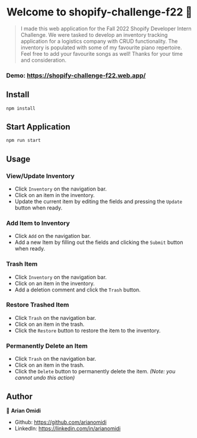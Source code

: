 <h1 align="center">Welcome to shopify-challenge-f22 👋</h1>

> I made this web application for the Fall 2022 Shopify Developer Intern Challenge. We were tasked to develop an inventory tracking application for a logistics company with CRUD functionality. The inventory is populated with some of my favourite piano repertoire. Feel free to add your favourite songs as well! Thanks for your time and consideration.

### Demo: https://shopify-challenge-f22.web.app/

## Install

```sh
npm install
```

## Start Application

```sh
npm run start
```

## Usage

### View/Update Inventory
* Click `Inventory` on the navigation bar.
* Click on an item in the inventory. 
* Update the current item by editing the fields and pressing the `Update` button when ready. 

### Add Item to Inventory
* Click `Add` on the navigation bar.
* Add a new Item by filling out the fields and clicking the `Submit` button when ready.

### Trash Item
* Click `Inventory` on the navigation bar.
* Click on an item in the inventory.
* Add a deletion comment and click the `Trash` button.  

### Restore Trashed Item
* Click `Trash` on the navigation bar.
* Click on an item in the trash.
* Click the `Restore` button to restore the item to the inventory.

### Permanently Delete an Item
* Click `Trash` on the navigation bar.
* Click on an item in the trash.
* Click the `Delete` button to permanently delete the item. _(Note: you cannot undo this action)_

## Author

👤 **Arian Omidi**

- Github: https://github.com/arianomidi
- LinkedIn: https://linkedin.com/in/arianomidi
